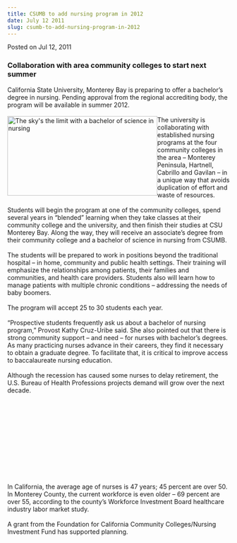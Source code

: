 ```yaml
---
title: CSUMB to add nursing program in 2012
date: July 12 2011
slug: csumb-to-add-nursing-program-in-2012
---
```


 



<span class="date">Posted on Jul 12, 2011    </span>
<h3>Collaboration with area community colleges to start next
summer&#xA0;</h3>
<p>California State University, Monterey Bay is preparing to offer
a bachelor&#x2019;s degree in nursing. Pending approval from the regional
accrediting body, the program will be available in summer
2012.<br>
<br>
<img alt="The sky&apos;s the limit with a bachelor of science in nursing" src="https://news.csumb.edu/sites/default/files/65/attachments/news/images/nursing_0.jpg" style="float:left; width:340px; height:180px">The university is
collaborating with established nursing programs at the four
community colleges in the area &#x2013; Monterey Peninsula, Hartnell,
Cabrillo and Gavilan &#x2013; in a unique way that avoids duplication of
effort and waste of resources.<br>
<br>
Students will begin the program at one of the community colleges,
spend several years in &#x201C;blended&#x201D; learning when they take classes at
their community college and the university, and then finish their
studies at CSU Monterey Bay. Along the way, they will receive an
associate&#x2019;s degree from their community college and a bachelor of
science in nursing from CSUMB.<br>
<br>
The students will be prepared to work in positions beyond the
traditional hospital &#x2013; in home, community and public health
settings. Their training will emphasize the relationships among
patients, their families and communities, and health care
providers. Students also will learn how to manage patients with
multiple chronic conditions &#x2013; addressing the needs of baby
boomers.<br>
<br>
The program will accept 25 to 30 students each year.<br>
<br>
&#x201C;Prospective students frequently ask us about a bachelor of nursing
program,&#x201D; Provost Kathy Cruz-Uribe said. She also pointed out that
there is strong community support &#x2013; and need &#x2013; for nurses with
bachelor&#x2019;s degrees. As many practicing nurses advance in their
careers, they find it necessary to obtain a graduate degree. To
facilitate that, it is critical to improve access to baccalaureate
nursing education.<br>
<br>
Although the recession has caused some nurses to delay retirement,
the U.S. Bureau of Health Professions projects demand will grow
over the next decade.</br></br></br></br></br></br></br></br></br></br></img></br></br></p>
<p>In California, the average age of nurses is 47 years; 45 percent
are over 50. In Monterey County, the current workforce is even
older &#x2013; 69 percent are over 55, according to the county&#x2019;s Workforce
Investment Board healthcare industry labor market study.<br>
<br>
A grant from the Foundation for California Community
Colleges/Nursing Investment Fund has supported planning.<br>
&#xA0;</br></br></br></p>





```
